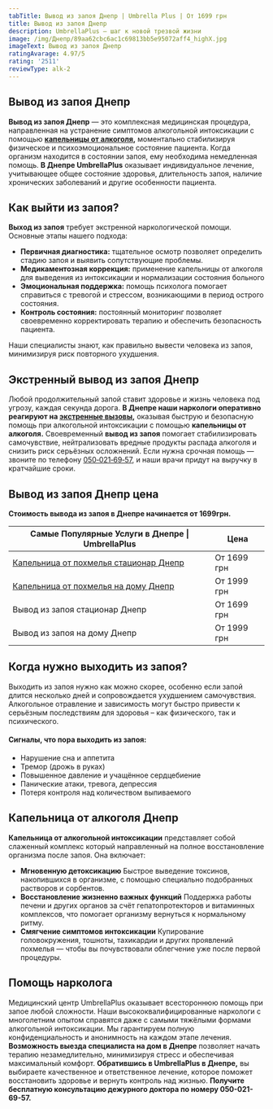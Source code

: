 ```yaml
---
tabTitle: Вывод из запоя Днепр | Umbrella Plus | От 1699 грн
title: Вывод из запоя Днепр
description: UmbrellaPlus — шаг к новой трезвой жизни
image: /img/Днепр/89aa62cbc6ac1c69813bb5e95072aff4_highX.jpg
imageText: Вывод из запоя Днепр
ratingAvarage: 4.97/5
rating: '2511'
reviewType: alk-2
---
```


## Вывод из запоя Днепр

**Вывод из запоя Днепр** — это комплексная медицинская процедура, направленная на устранение симптомов алкогольной интоксикации с помощью **[капельницы от алкоголя](https://umbrella-plus.com.ua/dnepr/kapelnica_ot_alkogola_dnepr/),** моментально стабилизируя физическое и психоэмоциональное состояние пациента. Когда организм находится в состоянии запоя, ему необходима немедленная помощь. **В Днепре UmbrellaPlus** оказывает индивидуальное лечение, учитывающее общее состояние здоровья, длительность запоя, наличие хронических заболеваний и другие особенности пациента.

## Как выйти из запоя?

**Выход из запоя** требует экстренной наркологической помощи. Основные этапы нашего подхода:

* **Первичная диагностика:** тщательное осмотр позволяет определить стадию запоя и выявить сопутствующие проблемы.
* **Медикаментозная коррекция:** применение капельницы от алкоголя для выведения из интоксикации и нормализации состояния больного
* **Эмоциональная поддержка:** помощь психолога помогает справиться с тревогой и стрессом, возникающими в период острого состояния.
* **Контроль состояния:** постоянный мониторинг позволяет своевременно корректировать терапию и обеспечить безопасность пациента.

Наши специалисты знают, как правильно вывести человека из запоя, минимизируя риск повторного ухудшения.

## Экстренный вывод из запоя Днепр

Любой продолжительный запой ставит здоровье и жизнь человека под угрозу, каждая секунда дорога. **В Днепре наши наркологи оперативно реагируют на [экстренные вызовы](https://umbrella-plus.com.ua/dnepr/vivod-iz-zapoia-na-domy-dnepr/),** оказывая быструю и безопасную помощь при алкогольной интоксикации с помощью **капельницы от алкоголя.** Своевременный **вывод из запоя** помогает стабилизировать самочувствие, нейтрализовать вредные продукты распада алкоголя и снизить риск серьёзных осложнений. Если нужна срочная помощь — звоните по телефону [050‑021‑69‑57](tel:0500216957), и наши врачи придут на выручку в кратчайшие сроки.

## Вывод из запоя Днепр цена

**Стоимость вывода из запоя в Днепре начинается от 1699грн.**

| Самые Популярные Услуги в Днепре \| UmbrellaPlus                                                                | Цена        |
| --------------------------------------------------------------------------------------------------------------- | ----------- |
| [Капельница от похмелья стационар Днепр](https://umbrella-plus.com.ua/dnepr/kapelnica_ot_alkogola_dnepr/)       | От 1699 грн |
| [Капельница от похмелья на дому Днепр](https://umbrella-plus.com.ua/dnepr/kapelnica_ot_alkogola_na-domy-dnepr/) | От 1999 грн |
| Вывод из запоя стационар Днепр                                                                                  | От 1699 грн |
| Вывод из запоя на дому Днепр                                                                                    | От 1999 грн |

## Когда нужно выходить из запоя?

Выходить из запоя нужно как можно скорее, особенно если запой длится несколько дней и сопровождается ухудшением самочувствия. Алкогольное отравление и зависимость могут быстро привести к серьёзным последствиям для здоровья – как физического, так и психического.

#### Сигналы, что пора выходить из запоя:

* Нарушение сна и аппетита
* Тремор (дрожь в руках)
* Повышенное давление и учащённое сердцебиение
* Панические атаки, тревога, депрессия
* Потеря контроля над количеством выпиваемого

## Капельница от алкоголя Днепр

**Капельница от алкогольной интоксикации** представляет собой слаженный комплекс который направленный на полное восстановление организма после запоя. Она включает:

* **Мгновенную детоксикацию**
  Быстрое выведение токсинов, накопившихся в организме, с помощью специально подобранных растворов и сорбентов.
* **Восстановление жизненно важных функций**
  Поддержка работы печени и других органов за счёт гепатопротекторов и витаминных комплексов, что помогает организму вернуться к нормальному ритму.
* **Смягчение симптомов интоксикации**
  Купирование головокружения, тошноты, тахикардии и других проявлений похмелья — чтобы вы почувствовали облегчение уже после первой процедуры.

## Помощь нарколога

Медицинский центр UmbrellaPlus оказывает всестороннюю помощь при запое любой сложности. Наши высококвалифицированные наркологи с многолетним опытом справятся даже с самыми тяжёлыми формами алкогольной интоксикации. Мы гарантируем полную конфиденциальность и анонимность на каждом этапе лечения. **Возможность выезда специалиста на дом в Днепре** позволяет начать терапию незамедлительно, минимизируя стресс и обеспечивая максимальный комфорт. **Обратившись в UmbrellaPlus в Днепре,** вы выбираете качественное и ответственное лечение, которое поможет восстановить здоровье и вернуть контроль над жизнью. **Получите бесплатную консультацию дежурного доктора по номеру 050-021-69-57.**
